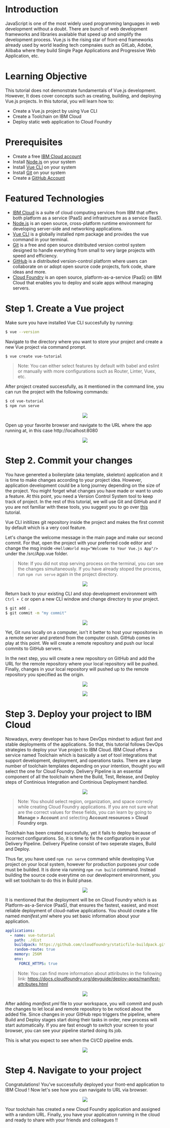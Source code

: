# Introduction

JavaScript is one of the most widely used programming languages in web development without a doubt. There are bunch of web development frameworks and libraries available that speed up and simplify the development process. Vue.js is the rising star of front-end frameworks already used by world leading tech compnaies such as GitLab, Adobe, Alibaba where they build Single Page Applications and Progressive Web Application, etc.

# Learning Objective

This tutorial does not demonstrate fundamentals of Vue.js development. However, It does cover concepts such as creating, building, and deploying Vue.js projects. In this tutorial, you will learn how to:

* Create a Vue.js project by using Vue CLI
* Create a Toolchain on IBM Cloud
* Deploy static web application to Cloud Foundry

# Prerequisites

* Create a free [IBM Cloud account](https://cloud.ibm.com/)
* Install [Node.js](https://nodejs.org/en/download/) on your system
* Install [Vue CLI](https://cli.vuejs.org/guide/installation.html) on your system
* Install [Git](https://git-scm.com/downloads) on your system
* Create a [GitHub Account](https://cloud.ibm.com/)

# Featured Technologies

* [IBM Cloud](https://cloud.ibm.com) is a suite of cloud computing services from IBM that offers both platform as a service (PaaS) and infrastructure as a service (IaaS).
* [Node.js](https://nodejs.org/en/) is an open source, cross-platform runtime environment for developing server-side and networking applications.
* [Vue CLI](https://cli.vuejs.org) is a globally installed npm package and provides the vue command in your terminal.
* [Git](https://git-scm.com) is a free and open source distributed version control system designed to handle everything from small to very large projects with speed and efficiency.
* [GitHub](https://github.com) is a distributed version-control platform where users can collaborate on or adopt open source code projects, fork code, share ideas and more.
* [Cloud Foundry](https://www.ibm.com/cloud/cloud-foundry) is an open source, platform-as-a-service (PaaS) on IBM Cloud that enables you to deploy and scale apps without managing servers.

# Step 1. Create a Vue project

Make sure you have installed Vue CLI succesfully by running:

```bash
$ vue --version
```

Navigate to the directory where you want to store your project and create a new Vue project via command prompt.

```bash
$ vue create vue-tutorial
```

> Note: You can either select features by default with babel and eslint or manually with more configurations such as Router, Linter, Vuex, etc.

After project created successfully, as it mentioned in the command line, you can run the project with the following commands:

```bash
$ cd vue-tutorial
$ npm run serve
```

<p align="center"><img src="docs/screen1.gif"></p>

Open up your favorite browser and navigate to the URL where the app running at, in this case http://localhost:8080

<p align="center"><img src="docs/screen2.png"></p>

# Step 2. Commit your changes

You have genereted a boilerplate (aka template, skeleton) application and it is time to make changes according to your project idea. However, application development could be a long journey depending on the size of the project. You might forget what changes you have made or want to undo a feature. At this point, you need a Version Control System tool to keep track of project. In the rest of this tutorial, we will use Git and GitHub and if you are not familiar with these tools, you suggest you to go over [this](https://developer.ibm.com/tutorials/d-learn-workings-git/) tutorial.

Vue CLI initilizes git repository inside the project and makes the first commit by default which is a very cool feature.

Let's change the welcome message in the main page and make our second commit. For that, open the project with your preferred code editor and change the msg inside `<HelloWorld msg="Welcome to Your Vue.js App"/>` under the /src/App.vue folder.

> Note: If you did not stop serving process on the terminal, you can see the changes simultaneously. If you have already stoped the process, run `npm run serve` again in the project directory.

<p align="center"><img src="docs/screen3.gif"></p>

Return back to your existing CLI and stop development environment with `Ctrl + C` or open a new CLI window and change directory to your project.

```bash
$ git add .
$ git commit -m "my commit"
```

<p align="center"><img src="docs/screen4.gif"></p>

Yet, Git runs locally on a computer, isn't it better to host your repositories in a remote server and pretend from the computer crash. GitHub comes in play at this point. We will create a remote repository and push our local commits to GitHub servers.

In the next step, you will create a new repository on GitHub and add the URL for the remote repository where your local repository will be pushed. Finally, changes in your local repository will pushed up to the remote repository you specified as the origin.

<p align="center"><img src="docs/screen5.gif"></p>

<p align="center"><img src="docs/screen6.gif"></p>

# Step 3. Deploy your project to IBM Cloud

Nowadays, every developer has to have DevOps mindset to adjust fast and stable deployments of the applications. So that, this tutorial follows DevOps strategies to deploy your Vue project to IBM Cloud. IBM Cloud offers a service named Toolchain which is basically a set of tool integrations that support development, deployment, and operations tasks. There are a large number of toolchain templates depending on your intention, thought you will select the one for Cloud Foundry. Delivery Pipeline is an essential component of all the toolchain where the Build, Test, Release, and Deploy steps of Continious Integration and Continious Deployment handled.

<p align="center"><img src="docs/screen7.gif"></p>

>Note: You should select region, organization, and space correcly while creating Cloud Foundry applications. If you are not sure what are the correct values for these fields, you can learn by going to  **Manage > Account** and selecting **Account resources > Cloud Foundry orgs**.

Toolchain has been created succesfully, yet it fails to deploy because of incorrect configurations. So, it is time to fix the configurations in your Delivery Pipeline. Delivery Pipeline consist of two seperate stages, Build and Deploy.

Thus far, you have used `npm run serve` command while developing Vue project on your local system, however for production purposes your code must be builded. It is done via running `npm run build` command. Instead building the source code everytime on our development environment, you will set toolchain to do this in Build phase.

<p align="center"><img src="docs/screen8.gif"></p>

It is mentioned that the deployment will be on Cloud Foundry which is as Platform-as-a-Service (PaaS), that ensures the fastest, easiest, and most reliable deployment of cloud-native applications. You should create a file named *manifest.yml* where you set basic information about your application. 

```yaml
applications:
  - name: vue-tutorial
    path: ./dist
    buildpack: https://github.com/cloudfoundry/staticfile-buildpack.git
    random-route: true
    memory: 256M
    env:
      FORCE_HTTPS: true
```

> Note: You can find more information about attiributes in the following link: <https://docs.cloudfoundry.org/devguide/deploy-apps/manifest-attributes.html>

<p align="center"><img src="docs/screen9.gif"></p>

After adding *manifest.yml* file to your workspace, you will commit and push the changes to let local and remote repository to be noticed about the added file. Since changes in your GitHub repo triggers the pipeline, where Build and Deploy stages start doing their tasks in order, new process will start automatically. If you are fast enough to switch your screen to your browser, you can see your pipeline started doing its job.

This is what you expect to see when the CI/CD pipeline ends.

<p align="center"><img src="docs/screen10.png"></p>

# Step 4. Navigate to your project

Congratulations! You’ve successfully deployed your front-end application to IBM Cloud ! Now let's see how you can navigate to URL via browser.

<p align="center"><img src="docs/screen11.png"></p>

Your toolchain has created a new Cloud Foundry application and assigned with a random URL. Finally, you have your application running in the cloud and ready to share with your friends and colleagues !!
